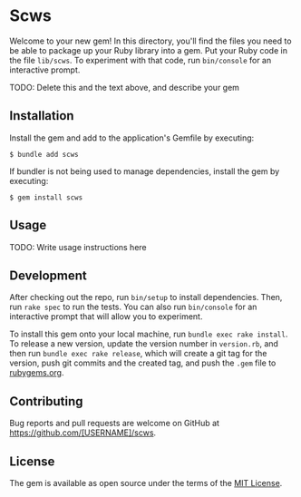 # Scws

Welcome to your new gem! In this directory, you'll find the files you need to be able to package up your Ruby library into a gem. Put your Ruby code in the file `lib/scws`. To experiment with that code, run `bin/console` for an interactive prompt.

TODO: Delete this and the text above, and describe your gem

## Installation

Install the gem and add to the application's Gemfile by executing:

    $ bundle add scws

If bundler is not being used to manage dependencies, install the gem by executing:

    $ gem install scws

## Usage

TODO: Write usage instructions here

## Development

After checking out the repo, run `bin/setup` to install dependencies. Then, run `rake spec` to run the tests. You can also run `bin/console` for an interactive prompt that will allow you to experiment.

To install this gem onto your local machine, run `bundle exec rake install`. To release a new version, update the version number in `version.rb`, and then run `bundle exec rake release`, which will create a git tag for the version, push git commits and the created tag, and push the `.gem` file to [rubygems.org](https://rubygems.org).

## Contributing

Bug reports and pull requests are welcome on GitHub at https://github.com/[USERNAME]/scws.

## License

The gem is available as open source under the terms of the [MIT License](https://opensource.org/licenses/MIT).

